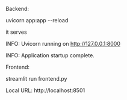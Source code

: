 

Backend:

uvicorn app:app --reload



it serves

INFO:     Uvicorn running on http://127.0.0.1:8000

INFO:     Application startup complete.



Frontend:



streamlit run frontend.py



Local URL: http://localhost:8501


